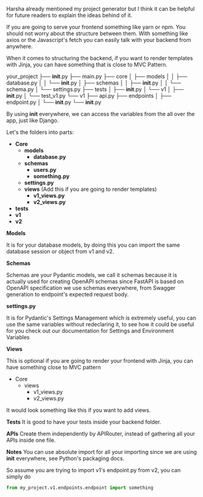 Harsha already mentioned my project generator but I think it can be helpful for future readers to explain the ideas behind of it.

If you are going to serve your frontend something like yarn or npm. You should not worry about the structure between them. With something like axios or the Javascript's fetch you can easily talk with your backend from anywhere.

When it comes to structuring the backend, if you want to render templates with Jinja, you can have something that is close to MVC Pattern.

your_project
├── __init__.py
├── main.py
├── core
│   ├── models
│   │   ├── database.py
│   │   └── __init__.py
│   ├── schemas
│   │   ├── __init__.py
│   │   └── schema.py
│   └── settings.py
├── tests
│   ├── __init__.py
│   └── v1
│       ├── __init__.py
│       └── test_v1.py
└── v1
    ├── api.py
    ├── endpoints
    │   ├── endpoint.py
    │   └── __init__.py
    └── __init__.py 


By using __init__ everywhere, we can access the variables from the all over the app, just like Django.

Let's the folders into parts:

- **Core**
    - **models**
        - **database.py**
    - **schemas**
        - **users.py**
        - **something.py**
    - **settings.py**
    - **views** (Add this if you are going to render templates)
        - **v1_views.py**
        - **v2_views.py**
- **tests**
- **v1**
- **v2**

**Models**

It is for your database models, by doing this you can import the same database session or object from v1 and v2.

**Schemas**

Schemas are your Pydantic models, we call it schemas because it is actually used for creating OpenAPI schemas since FastAPI is based on OpenAPI specification we use schemas everywhere, from Swagger generation to endpoint's expected request body.

**settings.py**

It is for Pydantic's Settings Management which is extremely useful, you can use the same variables without redeclaring it, to see how it could be useful for you check out our documentation for Settings and Environment Variables

**Views**

This is optional if you are going to render your frontend with Jinja, you can have something close to MVC pattern

- Core
    - views
        - v1_views.py
        - v2_views.py

It would look something like this if you want to add views.

**Tests**
It is good to have your tests inside your backend folder.

**APIs**
Create them independently by APIRouter, instead of gathering all your APIs inside one file.

**Notes**
You can use absolute import for all your importing since we are using __init__ everywhere, see Python's packaging docs.

So assume you are trying to import v1's endpoint.py from v2, you can simply do    
```py 
from my_project.v1.endpoints.endpoint import something
```
